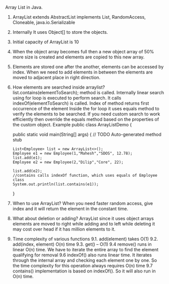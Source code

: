 Array List in Java.

1.	ArrayList<E> extends AbstractList<E>
 implements List<E>, RandomAccess, Cloneable, java.io.Serializable
2.	Internally It uses Object[] to store the objects.
3.	Initial capacity of ArrayList is 10
4.	When the object array becomes full then a new object array of 50% more size is created and elements are copied to this new array.
5.	Elements are stored one after the another, elements can be accessed by index. When we need to add elements in between the elements are moved to adjacent place in right direction.
6.	How elements are searched inside arraylist?
list.contains(elementToSearch); method is called.
Internally linear search using for loop is executed to perform search.
It calls indexOf(elementToSearch) is called.
Index of method returns first occurrence of the element 
Inside the for loop it uses equals method to verify the elements to be searched.
If you need custom search to work efficiently then override the equals method based on the properties of the custom object.
Example
     public class ArrayListDemo {

	public static void main(String[] args) {
		// TODO Auto-generated method stub

		List<Employee> list = new ArrayList<>();
		Employee e1 = new Employee(1,"Mahesh","SDOS", 12.78);
		list.add(e1);
		Employee e2 = new Employee(2,"Dilip","Core", 22);
		
		list.add(e2);
		//contains calls indexOf function, which uses equals of Employee class
		System.out.println(list.contains(e1));

	}


7.	When to use ArrayList?
When you need faster random access, give index and it will return the element in the constant time.
8.	What about deletion or adding?
ArrayList since it uses object arrays elements are moved to right while adding and to left while deleting it may cost over head if it has million elements to it.
9. Time complexity of various functions
	9.1. add(element) takes O(1) 
	9.2. add(index, element)  O(n) time
	9.3. get() – O(1) 
9.4 remove() runs in linear O(n) time. We have to iterate the entire array to find the element qualifying for removal
	9.6 indexOf() also runs linear time. It iterates through the internal array and checking each element one by one. So the 			time complexity for this operation always requires O(n) time
	9.7 contains() implementation is based on indexOf(). So it will also run in O(n) time.
